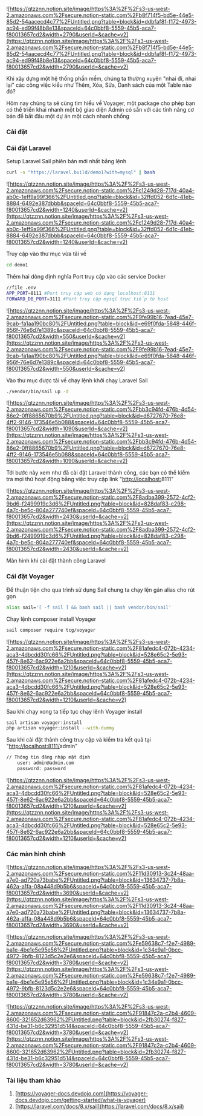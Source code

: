 ![https://qtzznn.notion.site/image/https%3A%2F%2Fs3-us-west-2.amazonaws.com%2Fsecure.notion-static.com%2Fb8f714f5-bd5e-44e5-85d2-54aacecd4c77%2FUntitled.png?table=block&id=ddbfaf8f-f172-4973-ac94-ed99f48b8e13&spaceId=64c0bbf8-5559-45b5-aca7-f80013657cd2&width=2790&userId=&cache=v2](https://qtzznn.notion.site/image/https%3A%2F%2Fs3-us-west-2.amazonaws.com%2Fsecure.notion-static.com%2Fb8f714f5-bd5e-44e5-85d2-54aacecd4c77%2FUntitled.png?table=block&id=ddbfaf8f-f172-4973-ac94-ed99f48b8e13&spaceId=64c0bbf8-5559-45b5-aca7-f80013657cd2&width=2790&userId=&cache=v2)

Khi xây dựng một hệ thống phần mềm, chúng ta thường xuyên "nhai đi, nhai lại" các công việc kiểu như Thêm, Xóa, Sửa, Danh sách của một Table nào đó?

Hôm nay chúng ta sẽ cùng tìm hiểu về Voyager, một package cho phép bạn có thể triển khai nhanh một bộ giao diện Admin có sẳn với các tính năng cơ bản để bắt đâu một dự án một cách nhanh chống

### Cài đặt

### Cái đặt Laravel

 Setup Laravel Sail phiên bản mới nhất bằng lệnh

```bash
curl -s "https://laravel.build/demo1?with=mysql" | bash
```

![https://qtzznn.notion.site/image/https%3A%2F%2Fs3-us-west-2.amazonaws.com%2Fsecure.notion-static.com%2Fc1249d28-717d-40a4-ab0c-1eff9a99f366%2FUntitled.png?table=block&id=32ffd052-6d1c-41eb-8884-6492e387dbbb&spaceId=64c0bbf8-5559-45b5-aca7-f80013657cd2&width=1240&userId=&cache=v2](https://qtzznn.notion.site/image/https%3A%2F%2Fs3-us-west-2.amazonaws.com%2Fsecure.notion-static.com%2Fc1249d28-717d-40a4-ab0c-1eff9a99f366%2FUntitled.png?table=block&id=32ffd052-6d1c-41eb-8884-6492e387dbbb&spaceId=64c0bbf8-5559-45b5-aca7-f80013657cd2&width=1240&userId=&cache=v2)

Truy cập vào thư mục vừa tải về

```bash
cd demo1
```

Thêm hai dòng định nghĩa Port truy cập vào các service Docker

```bash
//file .env
APP_PORT=8111 #Port truy cập web có dạng localhost:8111
FORWARD_DB_PORT=3111 #Port truy cập mysql trực tiếp từ host
```

![https://qtzznn.notion.site/image/https%3A%2F%2Fs3-us-west-2.amazonaws.com%2Fsecure.notion-static.com%2F9fe99b16-7ead-45e7-9cab-fa1aa190bc80%2FUntitled.png?table=block&id=e69f0fda-5848-446f-956f-76e6d7e1389c&spaceId=64c0bbf8-5559-45b5-aca7-f80013657cd2&width=550&userId=&cache=v2](https://qtzznn.notion.site/image/https%3A%2F%2Fs3-us-west-2.amazonaws.com%2Fsecure.notion-static.com%2F9fe99b16-7ead-45e7-9cab-fa1aa190bc80%2FUntitled.png?table=block&id=e69f0fda-5848-446f-956f-76e6d7e1389c&spaceId=64c0bbf8-5559-45b5-aca7-f80013657cd2&width=550&userId=&cache=v2)

Vào thư mục được tải về chạy lệnh khởi chạy Laravel Sail

```bash
./vendor/bin/sail up -d
```

![https://qtzznn.notion.site/image/https%3A%2F%2Fs3-us-west-2.amazonaws.com%2Fsecure.notion-static.com%2Fbb3c94fd-476b-4d54-86e2-0ff8865670b9%2FUntitled.png?table=block&id=d6727670-76e8-4ff2-9146-173546e5b088&spaceId=64c0bbf8-5559-45b5-aca7-f80013657cd2&width=1090&userId=&cache=v2](https://qtzznn.notion.site/image/https%3A%2F%2Fs3-us-west-2.amazonaws.com%2Fsecure.notion-static.com%2Fbb3c94fd-476b-4d54-86e2-0ff8865670b9%2FUntitled.png?table=block&id=d6727670-76e8-4ff2-9146-173546e5b088&spaceId=64c0bbf8-5559-45b5-aca7-f80013657cd2&width=1090&userId=&cache=v2)

Tới bước này xem như đã cài đặt Laravel thành công, các bạn có thể kiểm tra mọi thứ hoạt động bằng việc truy cập link "[http://localhost:](http://localhost:8111/)8111"

![https://qtzznn.notion.site/image/https%3A%2F%2Fs3-us-west-2.amazonaws.com%2Fsecure.notion-static.com%2F8adba399-2572-4cf2-9bd6-f2499919c3d6%2FUntitled.png?table=block&id=828daf83-c298-4a7c-be5c-804a277740ef&spaceId=64c0bbf8-5559-45b5-aca7-f80013657cd2&width=2430&userId=&cache=v2](https://qtzznn.notion.site/image/https%3A%2F%2Fs3-us-west-2.amazonaws.com%2Fsecure.notion-static.com%2F8adba399-2572-4cf2-9bd6-f2499919c3d6%2FUntitled.png?table=block&id=828daf83-c298-4a7c-be5c-804a277740ef&spaceId=64c0bbf8-5559-45b5-aca7-f80013657cd2&width=2430&userId=&cache=v2)

Màn hình khi cài đặt thành công Laravel

### Cái đặt Voyager

Để thuận tiện cho qua trình sử dụng Sail chung ta chạy lện gán alias cho rút gọn

```bash
alias sail='[ -f sail ] && bash sail || bash vendor/bin/sail'
```

Chạy lệnh composer install Voyager

```bash
sail composer require tcg/voyager
```

![https://qtzznn.notion.site/image/https%3A%2F%2Fs3-us-west-2.amazonaws.com%2Fsecure.notion-static.com%2F81afedc4-072b-4234-aca3-4dbcdd30fc66%2FUntitled.png?table=block&id=528e65c2-5e93-457f-8e62-6ac922e6a2bb&spaceId=64c0bbf8-5559-45b5-aca7-f80013657cd2&width=1210&userId=&cache=v2](https://qtzznn.notion.site/image/https%3A%2F%2Fs3-us-west-2.amazonaws.com%2Fsecure.notion-static.com%2F81afedc4-072b-4234-aca3-4dbcdd30fc66%2FUntitled.png?table=block&id=528e65c2-5e93-457f-8e62-6ac922e6a2bb&spaceId=64c0bbf8-5559-45b5-aca7-f80013657cd2&width=1210&userId=&cache=v2)

Sau khi chạy xong ta tiếp tục chạy lênh Voyager install

```bash
sail artisan voyager:install
php artisan voyager:install --with-dummy
```

Sau khi cài  đặt thành công truy cập và kiểm tra kết quả tại "[http://localhost:8111/](http://localhost:8111/)admin"

```bash
// Thông tin đăng nhập mặt định
	user: admin@admin.com
	password: password
```

![https://qtzznn.notion.site/image/https%3A%2F%2Fs3-us-west-2.amazonaws.com%2Fsecure.notion-static.com%2F81afedc4-072b-4234-aca3-4dbcdd30fc66%2FUntitled.png?table=block&id=528e65c2-5e93-457f-8e62-6ac922e6a2bb&spaceId=64c0bbf8-5559-45b5-aca7-f80013657cd2&width=1210&userId=&cache=v2](https://qtzznn.notion.site/image/https%3A%2F%2Fs3-us-west-2.amazonaws.com%2Fsecure.notion-static.com%2F81afedc4-072b-4234-aca3-4dbcdd30fc66%2FUntitled.png?table=block&id=528e65c2-5e93-457f-8e62-6ac922e6a2bb&spaceId=64c0bbf8-5559-45b5-aca7-f80013657cd2&width=1210&userId=&cache=v2)

### Các màn hình chính

![https://qtzznn.notion.site/image/https%3A%2F%2Fs3-us-west-2.amazonaws.com%2Fsecure.notion-static.com%2F11d30913-3c24-48aa-a7e0-ad720a73babe%2FUntitled.png?table=block&id=13634737-7b8a-462a-a1fa-08a448d9b5b6&spaceId=64c0bbf8-5559-45b5-aca7-f80013657cd2&width=3690&userId=&cache=v2](https://qtzznn.notion.site/image/https%3A%2F%2Fs3-us-west-2.amazonaws.com%2Fsecure.notion-static.com%2F11d30913-3c24-48aa-a7e0-ad720a73babe%2FUntitled.png?table=block&id=13634737-7b8a-462a-a1fa-08a448d9b5b6&spaceId=64c0bbf8-5559-45b5-aca7-f80013657cd2&width=3690&userId=&cache=v2)

![https://qtzznn.notion.site/image/https%3A%2F%2Fs3-us-west-2.amazonaws.com%2Fsecure.notion-static.com%2Fe59638c7-f2e7-4989-ba1e-4be1e5e95e56%2FUntitled.png?table=block&id=1c34e9a1-0bcc-4972-9bfb-8123d5c2e2e6&spaceId=64c0bbf8-5559-45b5-aca7-f80013657cd2&width=3780&userId=&cache=v2](https://qtzznn.notion.site/image/https%3A%2F%2Fs3-us-west-2.amazonaws.com%2Fsecure.notion-static.com%2Fe59638c7-f2e7-4989-ba1e-4be1e5e95e56%2FUntitled.png?table=block&id=1c34e9a1-0bcc-4972-9bfb-8123d5c2e2e6&spaceId=64c0bbf8-5559-45b5-aca7-f80013657cd2&width=3780&userId=&cache=v2)

![https://qtzznn.notion.site/image/https%3A%2F%2Fs3-us-west-2.amazonaws.com%2Fsecure.notion-static.com%2F91847c2a-c2b4-4609-8600-321652d63962%2FUntitled.png?table=block&id=2fb30274-f827-431d-be31-b6c32951d514&spaceId=64c0bbf8-5559-45b5-aca7-f80013657cd2&width=3780&userId=&cache=v2](https://qtzznn.notion.site/image/https%3A%2F%2Fs3-us-west-2.amazonaws.com%2Fsecure.notion-static.com%2F91847c2a-c2b4-4609-8600-321652d63962%2FUntitled.png?table=block&id=2fb30274-f827-431d-be31-b6c32951d514&spaceId=64c0bbf8-5559-45b5-aca7-f80013657cd2&width=3780&userId=&cache=v2)

### Tài liệu tham khảo

1. [https://voyager-docs.devdojo.com](https://voyager-docs.devdojo.com/getting-started/what-is-voyager)
2. [https://laravel.com/docs/8.x/sail](https://laravel.com/docs/8.x/sail)